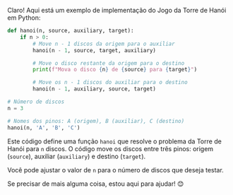 Claro! Aqui está um exemplo de implementação do Jogo da Torre de Hanói em Python:

```python
def hanoi(n, source, auxiliary, target):
    if n > 0:
        # Move n - 1 discos da origem para o auxiliar
        hanoi(n - 1, source, target, auxiliary)

        # Move o disco restante da origem para o destino
        print(f"Mova o disco {n} de {source} para {target}")

        # Move os n - 1 discos do auxiliar para o destino
        hanoi(n - 1, auxiliary, source, target)

# Número de discos
n = 3

# Nomes dos pinos: A (origem), B (auxiliar), C (destino)
hanoi(n, 'A', 'B', 'C')
```

Este código define uma função `hanoi` que resolve o problema da Torre de Hanói para `n` discos. O código move os discos entre três pinos: origem (`source`), auxiliar (`auxiliary`) e destino (`target`). 

Você pode ajustar o valor de `n` para o número de discos que deseja testar.

Se precisar de mais alguma coisa, estou aqui para ajudar! 😊